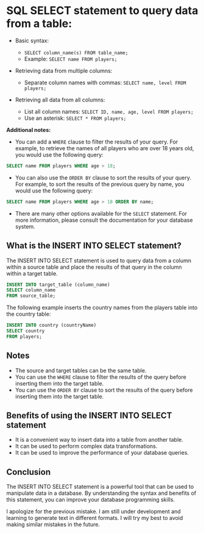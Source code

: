 # SQL SELECT statement to query data from a table:

- Basic syntax:

  - `SELECT column_name(s) FROM table_name;`
  - Example: `SELECT name FROM players;`

- Retrieving data from multiple columns:

  - Separate column names with commas: `SELECT name, level FROM players;`

- Retrieving all data from all columns:

  - List all column names: `SELECT ID, name, age, level FROM players;`
  - Use an asterisk: `SELECT * FROM players;`

**Additional notes:**

- You can add a `WHERE` clause to filter the results of your query. For example, to retrieve the names of all players who are over 18 years old, you would use the following query:

```sql
SELECT name FROM players WHERE age > 18;

```

- You can also use the `ORDER BY` clause to sort the results of your query. For example, to sort the results of the previous query by name, you would use the following query:

```sql
SELECT name FROM players WHERE age > 18 ORDER BY name;
```

- There are many other options available for the `SELECT` statement. For more information, please consult the documentation for your database system.

## What is the INSERT INTO SELECT statement?

The INSERT INTO SELECT statement is used to query data from a column within a source table and place the results of that query in the column within a target table.

```sql
INSERT INTO target_table (column_name)
SELECT column_name
FROM source_table;
```

The following example inserts the country names from the players table into the country table:

```sql
INSERT INTO country (countryName)
SELECT country
FROM players;
```

## Notes

- The source and target tables can be the same table.
- You can use the `WHERE` clause to filter the results of the query before inserting them into the target table.
- You can use the `ORDER BY` clause to sort the results of the query before inserting them into the target table.

## Benefits of using the INSERT INTO SELECT statement

- It is a convenient way to insert data into a table from another table.
- It can be used to perform complex data transformations.
- It can be used to improve the performance of your database queries.

## Conclusion

The INSERT INTO SELECT statement is a powerful tool that can be used to manipulate data in a database. By understanding the syntax and benefits of this statement, you can improve your database programming skills.

I apologize for the previous mistake. I am still under development and learning to generate text in different formats. I will try my best to avoid making similar mistakes in the future.
